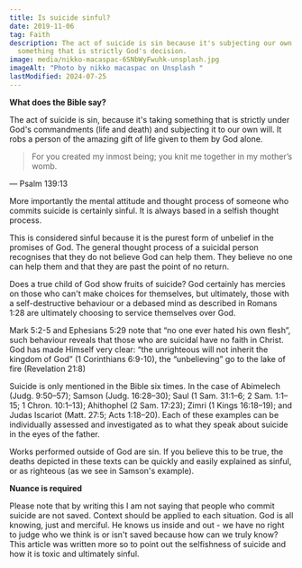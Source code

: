 ```yaml
---
title: Is suicide sinful?
date: 2019-11-06
tag: Faith
description: The act of suicide is sin because it's subjecting our own will onto
  something that is strictly God's decision.
image: media/nikko-macaspac-6SNbWyFwuhk-unsplash.jpg
imageAlt: "Photo by nikko macaspac on Unsplash "
lastModified: 2024-07-25
---
```

**What does the Bible say?**

The act of suicide is sin, because it's taking something that is strictly under God's commandments (life and death) and subjecting it to our own will. It robs a person of the amazing gift of life given to them by God alone.

> For you created my inmost being; you knit me together in my mother’s womb.

— Psalm 139:13

More importantly the mental attitude and thought process of someone who commits suicide is certainly sinful. It is always based in a selfish thought process.

This is considered sinful because it is the purest form of unbelief in the promises of God. The general thought process of a suicidal person recognises that they do not believe God can help them. They believe no one can help them and that they are past the point of no return.

Does a true child of God show fruits of suicide? God certainly has mercies on those who can't make choices for themselves, but ultimately, those with a self-destructive behaviour or a debased mind as described in Romans 1:28 are ultimately choosing to service themselves over God.

Mark 5:2-5 and Ephesians 5:29 note that “no one ever hated his own flesh”, such behaviour reveals that those who are suicidal have no faith in Christ. God has made Himself very clear: “the unrighteous will not inherit the kingdom of God” (1 Corinthians 6:9-10), the “unbelieving” go to the lake of fire (Revelation 21:8)

Suicide is only mentioned in the Bible six times. In the case of Abimelech (Judg. 9:50–57); Samson (Judg. 16:28–30); Saul (1 Sam. 31:1–6; 2 Sam. 1:1–15; 1 Chron. 10:1–13); Ahithophel (2 Sam. 17:23); Zimri (1 Kings 16:18–19); and Judas Iscariot (Matt. 27:5; Acts 1:18–20). Each of these examples can be individually assessed and investigated as to what they speak about suicide in the eyes of the father.

Works performed outside of God are sin. If you believe this to be true, the deaths depicted in these texts can be quickly and easily explained as sinful, or as righteous (as we see in Samson's example).

**Nuance is required**

Please note that by writing this I am not saying that people who commit suicide are not saved. Context should be applied to each situation. God is all knowing, just and merciful. He knows us inside and out - we have no right to judge who we think is or isn't saved because how can we truly know? This article was written more so to point out the selfishness of suicide and how it is toxic and ultimately sinful.